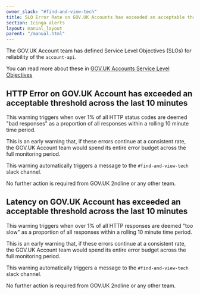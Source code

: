 ```yaml
---
owner_slack: "#find-and-view-tech"
title: SLO Error Rate on GOV.UK Accounts has exceeded an acceptable threshold across the last 10 minutes
section: Icinga alerts
layout: manual_layout
parent: "/manual.html"
---
```


The GOV.UK Account team has defined Service Level Objectives (SLOs) for
reliability of the `account-api`.

You can read more about these in [GOV.UK Accounts Service Level
Objectives](https://docs.google.com/document/d/1HVXlyy2vdy9U0O-_7Nw8_Oso7VXQeKgJ2_-bi4pKlz0/edit)

## HTTP Error on GOV.UK Account has exceeded an acceptable threshold across the last 10 minutes

This warning triggers when over 1% of all HTTP status codes are deemed "bad
responses" as a proportion of all responses within a rolling 10 minute time
period.

This is an early warning that, if these errors continue at a consistent rate,
the GOV.UK Account team would spend its entire error budget across the full
monitoring period.

This warning automatically triggers a message to the `#find-and-view-tech`
slack channel.

No further action is required from GOV.UK 2ndline or any other team.

## Latency on GOV.UK Account has exceeded an acceptable threshold across the last 10 minutes

This warning triggers when over 1% of all HTTP responses are deemed
"too slow" as a proportion of all responses within a rolling 10 minute time
period.

This is an early warning that, if these errors continue at a consistent rate,
the GOV.UK Account team would spend its entire error budget across the full
monitoring period.

This warning automatically triggers a message to the `#find-and-view-tech`
slack channel.

No further action is required from GOV.UK 2ndline or any other team.

